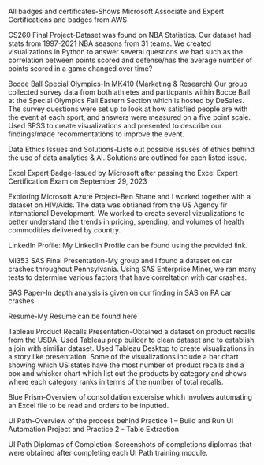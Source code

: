 All badges and certificates-Shows Microsoft Associate and Expert Certifications and badges from AWS

CS260 Final Project-Dataset was found on NBA Statistics. Our dataset had stats from 1997-2021 NBA seasons from 31 teams. We created visualizations in Python to answer several questions we had such as the correlation between points scored and defense/has the average number of points scored in a game changed over time?

Bocce Ball Special Olympics-In MK410 (Marketing & Research) Our group collected survey data from both athletes and particpants within Bocce Ball at the Special Olympics Fall Eastern Section which is hosted by DeSales. The survey questions were set up to look at how satisfied people are with the event at each sport, and answers were measured on a five point scale. Used SPSS to create visualizations and presented to describe our findings/made recommentations to improve the event.

Data Ethics Issues and Solutions-Lists out possible issuses of ethics behind the use of data analytics & AI. Solutions are outlined for each listed issue.

Excel Expert Badge-Issued by Microsoft after passing the Excel Expert Certification Exam on September 29, 2023

Exploring Microsoft Azure Project-Ben Shane and I worked together with a dataset on HIV/Aids. The data was obtianed from the US Agency fir International Development. We worked to create several vizualizations to better understand the trends in pricing, spending, and volumes of health commodities delivered by country.

LinkedIn Profile: My LinkedIn Profile can be found using the provided link.

MI353 SAS Final Presentation-My group and I found a dataset on car crashes throughout Pennsylvania. Using SAS Enterprise Miner, we ran many tests to determine various factors that have correltation with car crashes.

SAS Paper-In depth analysis is given on our finding in SAS on PA car crashes.

Resume-My Resume can be found here

Tableau Product Recalls Presentation-Obtained a dataset on product recalls from the USDA. Used Tableau prep builder to clean dataset and to establish a join with similiar dataset. Used Tableau Desktop to create visualizations in a story like presentation. Some of the visualizations include a bar chart showing which US states have the most number of product recalls and a box and whisker chart which list out the products by category and shows where each category ranks in terms of the number of total recalls.

Blue Prism-Overview of consolidation excersise which involves automating an Excel file to be read and orders to be inputted.

UI Path-Overview of the process behind Practice 1 – Build and Run UI Automation Project and Practice 2 - Table Extraction 

UI Path Diplomas of Completion-Screenshots of completions diplomas that were obtained after completing each UI Path training module.



